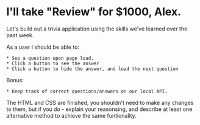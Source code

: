 # I'll take "Review" for $1000, Alex.

Let's build out a trivia application using the skills we've learned over the past week.

As a user I should be able to:

    * See a question upon page load.
    * Click a button to see the answer
    * Click a button to hide the answer, and load the next question

Bonus:

    * Keep track of correct questions/answers on our local API.

The HTML and CSS are finished, you shouldn't need to make any changes to them, but if you do - explain your reasonsing, and describe at least one alternative method to achieve the same funtionality.
